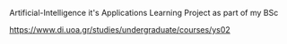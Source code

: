 Artificial-Intelligence it's Applications Learning Project as part of my BSc

https://www.di.uoa.gr/studies/undergraduate/courses/ys02
